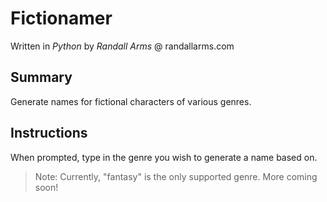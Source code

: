 # Fictionamer
Written in *Python* by *Randall Arms* @ randallarms.com

## Summary
Generate names for fictional characters of various genres.

## Instructions
When prompted, type in the genre you wish to generate a name based on.

> Note: Currently, "fantasy" is the only supported genre. More coming soon!